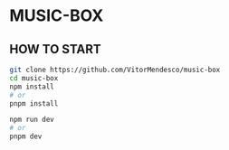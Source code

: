 # MUSIC-BOX

## HOW TO START

```bash
git clone https://github.com/VitorMendesco/music-box
cd music-box
npm install
# or
pnpm install

npm run dev
# or
pnpm dev
```
